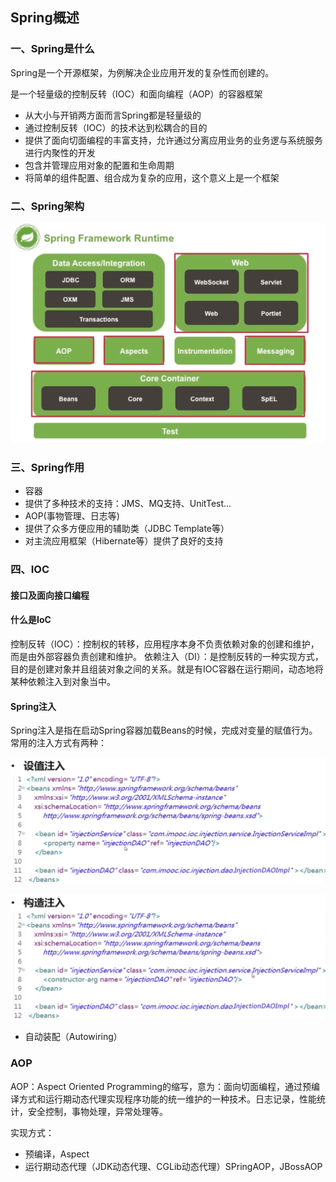 ## Spring概述

### 一、Spring是什么

Spring是一个开源框架，为例解决企业应用开发的复杂性而创建的。

是一个轻量级的控制反转（IOC）和面向编程（AOP）的容器框架
- 从大小与开销两方面而言Spring都是轻量级的
- 通过控制反转（IOC）的技术达到松耦合的目的
- 提供了面向切面编程的丰富支持，允许通过分离应用业务的业务逻与系统服务进行内聚性的开发
- 包含并管理应用对象的配置和生命周期
- 将简单的组件配置、组合成为复杂的应用，这个意义上是一个框架

### 二、Spring架构

![title](https://raw.githubusercontent.com/XQLong/Image-Hosting/master/gitnote/2019/08/17/1566025647980-1566025648383.png)

### 三、Spring作用

- 容器
- 提供了多种技术的支持：JMS、MQ支持、UnitTest...
- AOP(事物管理、日志等)
- 提供了众多方便应用的辅助类（JDBC Template等）
- 对主流应用框架（Hibernate等）提供了良好的支持

### 四、IOC

#### 接口及面向接口编程

#### 什么是IoC

控制反转（IOC）：控制权的转移，应用程序本身不负责依赖对象的创建和维护，而是由外部容器负责创建和维护。
依赖注入（DI）：是控制反转的一种实现方式，目的是创建对象并且组装对象之间的关系。就是有IOC容器在运行期间，动态地将某种依赖注入到对象当中。

#### Spring注入

Spring注入是指在启动Spring容器加载Beans的时候，完成对变量的赋值行为。常用的注入方式有两种：

![title](https://raw.githubusercontent.com/XQLong/Image-Hosting/master/gitnote/2019/08/17/1566027508169-1566027508177.png)


![title](https://raw.githubusercontent.com/XQLong/Image-Hosting/master/gitnote/2019/08/17/1566027527480-1566027527485.png)

- 自动装配（Autowiring）


### AOP

AOP：Aspect Oriented Programming的缩写，意为：面向切面编程，通过预编译方式和运行期动态代理实现程序功能的统一维护的一种技术。日志记录，性能统计，安全控制，事物处理，异常处理等。

实现方式：
- 预编译，Aspect
- 运行期动态代理（JDK动态代理、CGLib动态代理）SPringAOP，JBossAOP







